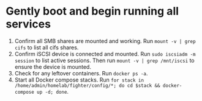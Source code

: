 # Gently boot and begin running all services

1. Confirm all SMB shares are mounted and working. Run `mount -v | grep cifs` to list all cifs shares. 
2. Confirm iSCSI device is connected and mounted. Run `sudo iscsiadm -m session` to list active sessions. Then run `mount -v | grep /mnt/iscsi` to ensure the device is mounted. 
3. Check for any leftover containers. Run `docker ps -a`. 
4. Start all Docker compose stacks. Run `for stack in /home/admin/homelab/fighter/config/*; do cd $stack && docker-compose up -d; done`. 